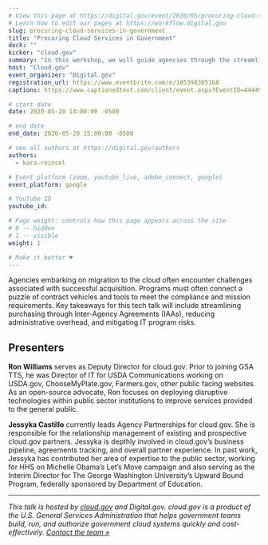 ```yaml
---
# View this page at https://digital.gov/event/2020/05/procuring-cloud-services-in-government
# Learn how to edit our pages at https://workflow.digital.gov
slug: procuring-cloud-services-in-government
title: "Procuring Cloud Services in Government"
deck: ""
kicker: "cloud.gov"
summary: "In this workshop, we will guide agencies through the streamlined Technology Transformation Services cloud acquisition process at the U.S. General Services Administration. "
host: "Cloud.gov"
event_organizer: "Digital.gov"
registration_url: https://www.eventbrite.com/e/105398305168
captions: https://www.captionedtext.com/client/event.aspx?EventID=4444959&CustomerID=321

# start date
date: 2020-05-20 14:00:00 -0500

# end date
end_date: 2020-05-20 15:00:00 -0500

# see all authors at https://digital.gov/authors
authors: 
  - kara-reinsel

# Event platform (zoom, youtube_live, adobe_connect, google)
event_platform: google

# YouTube ID
youtube_id: 

# Page weight: controls how this page appears across the site
# 0 -- hidden
# 1 -- visible
weight: 1

# Make it better ♥
---
```


Agencies embarking on migration to the cloud often encounter challenges associated with successful acquisition. Programs must often connect a puzzle of contract vehicles and tools to meet the compliance and mission requirements. Key takeaways for this tech talk will include streamlining purchasing through Inter-Agency Agreements (IAAs), reducing administrative overhead, and mitigating IT program risks.

## Presenters

**Ron Williams** serves as Deputy Director for cloud.gov. Prior to joining GSA TTS, he was Director of IT for USDA Communications working on USDA.gov, ChooseMyPlate.gov, Farmers.gov, other public facing websites. As an open-source advocate, Ron focuses on deploying disruptive technologies within public sector institutions to improve services provided to the general public.

**Jessyka Castillo** currently leads Agency Partnerships for cloud.gov. She is responsible for the relationship management of existing and prospective cloud.gov partners. Jessyka is depthly involved in cloud.gov’s business pipeline, agreements tracking, and overall partner experience. In past work, Jessyka has contributed her area of expertise to the public sector, working for HHS on Michelle Obama’s Let’s Move campaign and also serving as the Interim Director for The George Washington University’s Upward Bound Program, federally sponsored by Department of Education.

---

*This talk is hosted by [cloud.gov](https://cloud.gov/) and Digital.gov. cloud.gov is a product of the U.S. General Services Administration that helps government teams build, run, and authorize government cloud systems quickly and cost-effectively. [Contact the team »](https://cloud.gov/docs/help/)*
